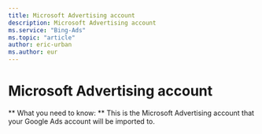```yaml
---
title: Microsoft Advertising account
description: Microsoft Advertising account
ms.service: "Bing-Ads"
ms.topic: "article"
author: eric-urban
ms.author: eur
---
```


# Microsoft Advertising account

**      What you need to know:    **  This is the Microsoft Advertising account that your Google Ads account will be imported to.


